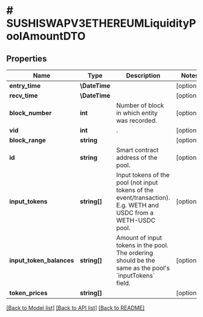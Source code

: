 # # SUSHISWAPV3ETHEREUMLiquidityPoolAmountDTO

## Properties

Name | Type | Description | Notes
------------ | ------------- | ------------- | -------------
**entry_time** | **\DateTime** |  | [optional]
**recv_time** | **\DateTime** |  | [optional]
**block_number** | **int** | Number of block in which entity was recorded. | [optional]
**vid** | **int** | . | [optional]
**block_range** | **string** |  | [optional]
**id** | **string** | Smart contract address of the pool. | [optional]
**input_tokens** | **string[]** | Input tokens of the pool (not input tokens of the event/transaction). E.g. WETH and USDC from a WETH-USDC pool. | [optional]
**input_token_balances** | **string[]** | Amount of input tokens in the pool. The ordering should be the same as the pool&#39;s &#x60;inputTokens&#x60; field. | [optional]
**token_prices** | **string[]** |  | [optional]

[[Back to Model list]](../../README.md#models) [[Back to API list]](../../README.md#endpoints) [[Back to README]](../../README.md)
